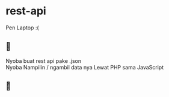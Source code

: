 # rest-api
Pen Laptop :(
## 📝
Nyoba buat rest api pake .json        
Nyoba Nampilin / ngambil data nya Lewat PHP sama JavaScript
## 💙
